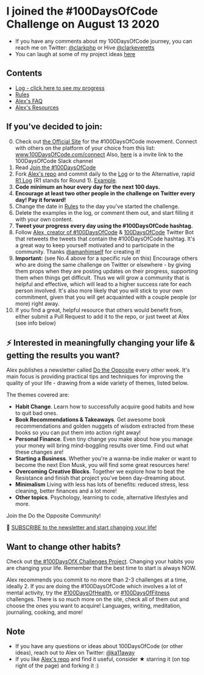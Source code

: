 # I joined the #100DaysOfCode Challenge on August 13 2020

* If you have any comments about my 100DaysOfCode journey, you can reach me on Twitter:
[@clarkphp](https://twitter.com/clarkphp) or Hive [@clarkeveretts](https://peakd.com/@clarkeveretts)
* You can laugh at some of my project ideas [here](projects.md)

## Contents

* [Log - click here to see my progress](r1-log.md)
* [Rules](rules.md)
* [Alex's FAQ](https://github.com/kallaway/100-days-of-code/blob/master/FAQ.md)
* [Alex's Resources](https://github.com/kallaway/100-days-of-code/blob/master/resources.md)

## If you've decided to join:

0. Check out [the Official Site](http://100daysofcode.com/) for the #100DaysOfCode movement. Connect with others on the platform of your choice from this list: www.100DaysOfCode.com/connect
   Also, [here](https://join.slack.com/t/100xcode/shared_invite/zt-gaxsv2fp-N8ORl8wxsOF3rHaXgavMLA) is a invite link to the 100DaysOfCode Slack channel
1. Read [Join the #100DaysOfCode](https://medium.freecodecamp.com/join-the-100daysofcode-556ddb4579e4)
2. Fork [Alex's repo](https://github.com/kallaway/100-days-of-code) and commit daily to the [Log](https://github.com/kallaway/100-days-of-code/blob/master/log.md)
or to the Alternative, rapid [R1 Log](https://github.com/kallaway/100-days-of-code/blob/master/r1-log.md) (R1 stands for Round 1).
[Example](https://github.com/Kallaway/100-days-kallaway-log).
3. **Code minimum an hour every day for the next 100 days.**
4. **Encourage at least two other people in the challenge on Twitter every day! Pay it forward!**
5. Change the date in [Rules](https://github.com/kallaway/100-days-of-code/blob/master/rules.md) to the day you've started the challenge.
6. Delete the examples in the log, or comment them out, and start filling it with your own content.
7. **Tweet your progress every day using the #100DaysOfCode hashtag.**
8. Follow [Alex, creator of #100DaysOfCode](https://twitter.com/ka11away) & [100DaysOfCode](https://twitter.com/_100DaysOfCode)
Twitter Bot that retweets the tweets that contain the #100DaysOfCode hashtag. It's a great way to keep yourself motivated and to participate in the community.
Thanks [@amanhimself](https://twitter.com/amanhimself) for creating it!
9. **Important:** (see No.4 above for a specific rule on this) Encourage others who are doing the same challenge on Twitter or elsewhere - by giving them props
when they are posting updates on their progress, supporting them when things get difficult. Thus we will grow a community that is helpful and effective,
which will lead to a higher success rate for each person involved. It's also more likely that you will stick to your own commitment, given that you will get 
acquainted with a couple people (or more) right away.
10. If you find a great, helpful resource that others would benefit from, either submit a Pull Request to add it to the repo, or just tweet at Alex (see info below)

## ⚡ Interested in meaningfully changing your life & getting the results you want?

Alex publishes a newsletter called [Do the Opposite](https://dotheopposite.substack.com/) every other week. It's main focus is providing practical tips and
techniques for improving the quality of your life - drawing from a wide variety of themes, listed below.

The themes covered are:
- **Habit Change**. Learn how to successfully acquire good habits and how to quit bad ones.
- **Book Recommendations & Takeaways**. Get awesome book recommendations and golden nuggets of wisdom extracted from these books so you can put them into action right away!
- **Personal Finance**. Even tiny change you make about how you manage your money will bring mind-boggling results over time. Find out what these changes are!
- **Starting a Business**. Whether you're a wanna-be indie maker or want to become the next Elon Musk, you will find some great resources here!
- **Overcoming Creative Blocks**. Together we explore how to beat the Resistance and finish that project you've been day-dreaming about.
- **Minimalism** Living with less has lots of benefits: reduced stress, less cleaning, better finances and a lot more!
- **Other topics**. Psychology, learning to code, alternative lifestyles and more.

Join the Do the Opposite Community!

💌 [SUBSCRIBE to the newsletter and start changing your life!](https://dotheopposite.substack.com/)

## Want to change other habits?

Check out [the #100DaysOfX Challenges Project](http://100daysofx.com/). Changing your habits you are changing your life. Remember that the best time to start is always NOW.

Alex recommends you commit to no more than 2-3 challenges at a time, ideally 2. If you are doing the #100DaysOfCode which involves a lot of mental activity,
try the [#100DaysOfHealth](http://100daysofx.com/where-x-is/health/), or [#100DaysOfFitness](http://100daysofx.com/challenges/) challenges. There is so much more
on the site, check all of them out and choose the ones you want to acquire! Languages, writing, meditation, journaling, cooking, and more!

## Note

* If you have any questions or ideas about 100DaysOfCode (or other ideas), reach out to Alex on Twitter: [@ka11away](https://twitter.com/ka11away)
* If you like [Alex's repo](https://github.com/kallaway/100-days-of-code) and find it useful, consider &#9733; starring it (on top right of the page) and forking it :)